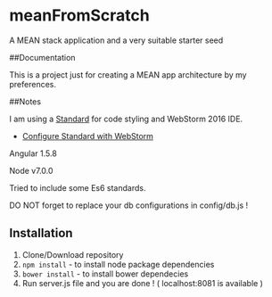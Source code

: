 # meanFromScratch
A MEAN stack application and a very suitable starter seed

##Documentation

This is a project just for creating a MEAN app architecture by my preferences.

##Notes

I am using a [Standard](https://github.com/feross/standard) for code styling and WebStorm 2016 IDE.
- [Configure Standard with WebStorm](https://github.com/feross/standard/blob/master/docs/webstorm.md)

Angular 1.5.8

Node v7.0.0

Tried to include some Es6 standards.

DO NOT forget to replace your db configurations in config/db.js !

## Installation

1. Clone/Download repository
2. `npm install` - to install node package dependencies
3. `bower install` - to install bower dependecies
4. Run server.js file and you are done ! ( localhost:8081 is available ) 
